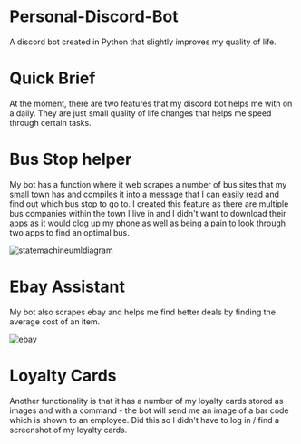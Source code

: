 # Personal-Discord-Bot
A discord bot created in Python that slightly improves my quality of life.


# Quick Brief 

At the moment, there are two features that my discord bot helps me with on a daily. They are just small quality of life changes that helps me speed through certain tasks.

# Bus Stop helper

My bot has a function where it web scrapes a number of bus sites that my small town has and compiles it into a message that I can easily read and find out which bus stop to go to. I created this feature as there are multiple bus companies within the town I live in and I didn't want to download their apps as it would clog up my phone as well as being a pain to look through two apps to find an optimal bus.

![statemachineumldiagram](https://i.imgur.com/OMLpY85.jpg)

# Ebay Assistant
My bot also scrapes ebay and helps me find better deals by finding the average cost of an item. 

![ebay](https://i.imgur.com/lqSMAw7.png)

# Loyalty Cards

Another functionality is that it has a number of my loyalty cards stored as images and with a command - the bot will send me an image of a bar code which is shown to an employee. Did this so I didn't have to log in / find a screenshot of my loyalty cards.

